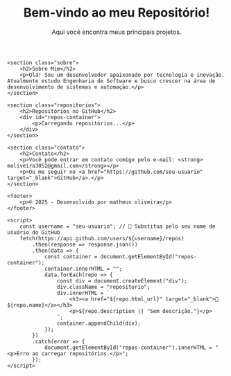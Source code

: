 <!DOCTYPE html>
<html lang="pt-BR">
<head>
    <meta charset="UTF-8">
    <title>Meu Repositório no GitHub</title>
    <link rel="stylesheet" href="style.css">
</head>
<body>
    <header>
        <h1>Bem-vindo ao meu Repositório!</h1>
        <p>Aqui você encontra meus principais projetos.</p>
    </header>

    <section class="sobre">
        <h2>Sobre Mim</h2>
        <p>Olá! Sou um desenvolvedor apaixonado por tecnologia e inovação. Atualmente estudo Engenharia de Software e busco crescer na área de desenvolvimento de sistemas e automação.</p>
    </section>

    <section class="repositorios">
        <h2>Repositórios no GitHub</h2>
        <div id="repos-container">
            <p>Carregando repositórios...</p>
        </div>
    </section>

    <section class="contato">
        <h2>Contato</h2>
        <p>Você pode entrar em contato comigo pelo e-mail: <strong> moliveira3052@gmail.com</strong></p>
        <p>Ou me seguir no <a href="https://github.com/seu-usuario" target="_blank">GitHub</a>.</p>
    </section>

    <footer>
        <p>© 2025 - Desenvolvido por matheus oliveira</p>
    </footer>

    <script>
        const username = "seu-usuario"; // 🔁 Substitua pelo seu nome de usuário do GitHub
        fetch(https://api.github.com/users/${username}/repos)
            .then(response => response.json())
            .then(data => {
                const container = document.getElementById("repos-container");
                container.innerHTML = "";
                data.forEach(repo => {
                    const div = document.createElement("div");
                    div.className = "repositorio";
                    div.innerHTML = `
                        <h3><a href="${repo.html_url}" target="_blank">📁 ${repo.name}</a></h3>
                        <p>${repo.description || "Sem descrição."}</p>
                    `;
                    container.appendChild(div);
                });
            })
            .catch(error => {
                document.getElementById("repos-container").innerHTML = "<p>Erro ao carregar repositórios.</p>";
            });
    </script>
</body>
</html>
